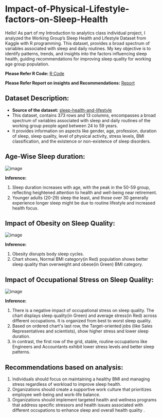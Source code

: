 # Impact-of-Physical-Lifestyle-factors-on-Sleep-Health

Hello! As part of my Introduction to analytics class individual project, I analyzed the Working Group’s Sleep Health and Lifestyle Dataset from Kaggle with R programming. This dataset, provides a broad spectrum of variables associated with sleep and daily routines. My key objective is to identify patterns, trends, and insights into the factors influencing sleep health, guiding recommendations for improving sleep quality for working age group population.

**Please Refer R Code:** [R Code](https://github.com/Haripriya9851/Impact-of-Physical-Lifestyle-factors-on-Sleep-Health/blob/main/Ramamoorthy_Project4.R)

**Please Refer Report on insights and Recommendations:** [Report](https://github.com/Haripriya9851/Impact-of-Physical-Lifestyle-factors-on-Sleep-Health/blob/main/Ramamoorthy_Project4.pdf)

## **Dataset Description:**
- **Source of the dataset:** [sleep-health-and-lifestyle](https://www.kaggle.com/datasets/henryshan/sleep-health-and-lifestyle)
- This dataset, contains 373 rows and 13 columns, encompasses a broad spectrum of variables associated with sleep and daily routines of the working group people aged between 24 to 59 years.
 - It provides information on aspects like gender, age, profession, duration of sleep, sleep quality, level of physical activity, stress levels, BMI classification, and the existence or non-existence of sleep disorders.

## **Age-Wise Sleep duration:**
 

 ![image](https://github.com/user-attachments/assets/a94ffac3-77c1-4185-b069-748e2dffb318)

**Inference:**

1. Sleep duration increases with age, with the peak in the 50-59 group, reflecting heightened attention to health and well-being near retirement.
2. Younger adults (20-29) sleep the least, and those over 30 generally experience longer sleep might be due to routine lifestyle and increased health focus.

## Impact of Obesity on Sleep Quality:

![image](https://github.com/user-attachments/assets/7d33a7ff-cea6-443f-819f-930892d7b5bb)

**Inference:**

1. Obesity disrupts body sleep cycles.
2. Chart shows, Normal BMI category(in Red) population shows better sleep quality than overweight and obese(in Green) BMI category.
 

## Impact of Occupational Stress on Sleep Quality: 
![image](https://github.com/user-attachments/assets/11e2013c-baf9-420c-b623-dc99d3390917)

**Inference:**

1. There is a negative impact of occupational stress on sleep quality. The chart displays sleep quality(in Green) and average stress(in Red) across different occupations. It is organized from best to worst sleep quality.
2. Based on ordered chart's last row, the Target-oriented jobs (like Sales Representatives and scientists), show higher stress and lower sleep duration.
3. In contrast, the first row of the grid, stable, routine occupations like Engineers and Accountants exhibit lower stress levels and better sleep patterns.

## Recommendations based on analysis:

1. Individuals should focus on maintaining a healthy BMI and managing stress regardless of workload to improve sleep health.
2. Organizations should create a supportive work culture that prioritizes employee well-being and work-life balance.
3. Organizations should implement targeted health and wellness programs that address specific stressors and health issues associated with different occupations to enhance sleep  and overall health quality .

